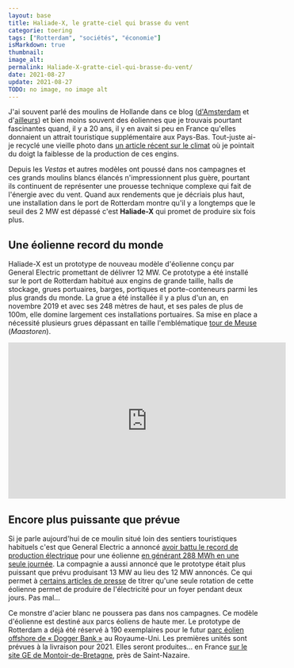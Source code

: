 ```yaml
---
layout: base
title: Haliade-X, le gratte-ciel qui brasse du vent
categorie: toering
tags: ["Rotterdam", "sociétés", "économie"]
isMarkdown: true
thumbnail: 
image_alt: 
permalink: Haliade-X-gratte-ciel-qui-brasse-du-vent/
date: 2021-08-27
update: 2021-08-27
TODO: no image, no image alt
---
```



J'ai souvent parlé des moulins de Hollande dans ce blog ([d'Amsterdam](/la-carte-des-moulins-d-amsterdam) et d'[ailleurs](/a-nouveau-en-zelande))  et bien moins souvent des éoliennes que je trouvais pourtant fascinantes quand, il y a 20 ans, il y en avait si peu en France qu'elles donnaient un attrait touristique supplémentaire aux Pays-Bas. Tout-juste ai-je recyclé une vieille photo dans [un article récent sur le climat](/le-gouvernement-doit-proteger-les-gens) où je pointait du doigt la faiblesse de la production de ces engins.

Depuis les *Vestas* et autres modèles ont poussé dans nos campagnes et ces grands moulins blancs élancés n'impressionnent plus guère, pourtant ils continuent de représenter une prouesse technique complexe qui fait de l'énergie avec du vent. Quand aux rendements que je décriais plus haut, une installation dans le port de Rotterdam montre qu'il y a longtemps que le seuil des 2 MW est dépassé c'est **Haliade-X** qui promet de produire six fois plus.

<!--excerpt-->
## Une éolienne record du monde

Haliade-X est un prototype de nouveau modèle d'éolienne conçu par General Electric promettant de délivrer 12 MW. Ce prototype a été installé sur le port de Rotterdam habitué aux engins de grande taille, halls de stockage, grues portuaires, barges, portiques et porte-conteneurs parmi les plus grands du monde. La grue a été installée il y a plus d'un an, en novembre 2019 et avec ses 248  mètres de haut, et ses pales de plus de 100m, elle domine largement ces installations portuaires. Sa mise en place a nécessité plusieurs grues dépassant en taille l'emblématique [tour de Meuse](https://fr.wikipedia.org/wiki/Tour_de_la_Meuse) (*Maastoren*).

<!-- HTML -->
<div class="flex flex-col items-center">
<iframe width="560" height="315" src="https://www.youtube.com/embed/XX2-DE0etcQ" frameborder="0" allow="accelerometer; autoplay; clipboard-write; encrypted-media; gyroscope; picture-in-picture" allowfullscreen></iframe>
</div>
<!-- / HTML -->

## Encore plus puissante que prévue

Si je parle aujourd'hui de ce moulin situé loin des sentiers touristiques habituels c'est que General Electric a annoncé [avoir battu le record de production électrique](https://www.ge.com/news/press-releases/ge-announces-haliade-x-worlds-most-powerful-offshore-wind-turbine) pour une éolienne [en générant 288 MWh en une seule journée](https://www.godurable.fr/haliade-x-puissance-plus-importante-que-prevue/). La compagnie a aussi annoncé que le prototype était plus puissant que prévu produisant 13 MW au lieu des 12 MW annoncés. Ce qui permet à [certains articles de presse](https://www.futura-sciences.com/planete/breves/energie-renouvelable-seule-rotation-cette-eolienne-fournit-electricite-foyer-deux-jours-3653/) de titrer qu'une seule rotation de cette éolienne permet de produire de l'électricité pour un foyer pendant deux jours. Pas mal…

Ce monstre d'acier blanc ne poussera pas dans nos campagnes. Ce modèle d'éolienne est destiné aux parcs éoliens de haute mer. Le prototype de Rotterdam a déjà été réservé à 190 exemplaires pour le futur [parc éolien offshore de « Dogger Bank »](https://doggerbank.com/) au Royaume-Uni. Les premières unités sont prévues à la livraison pour 2021. Elles seront produites… en France [sur le site GE de Montoir-de-Bretagne](https://www.ge.com/news/reports/where-ge-makes-haliade-turbines), près de Saint-Nazaire.

<!-- post notes:
https://www.revolution-energetique.com/avec-leur-eolienne-monumentale-de-16-mw-les-chinois-de-mingyang-visent-un-nouveau-record/ 
https://www.francebleu.fr/infos/economie-social/saint-nazaire-un-nouveau-contrat-pour-l-eolienne-geante-de-general-electric-1569940879
--->
